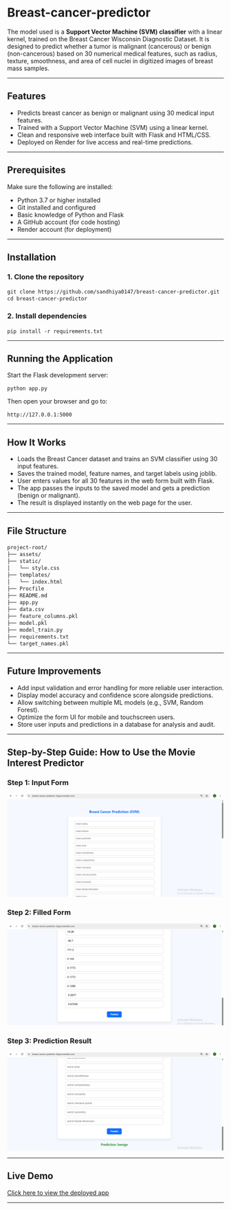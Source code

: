 # Breast-cancer-predictor

The model used is a **Support Vector Machine (SVM) classifier** with a linear kernel, trained on the Breast Cancer Wisconsin Diagnostic Dataset. It is designed to predict whether a tumor is malignant (cancerous) or benign (non-cancerous) based on 30 numerical medical features, such as radius, texture, smoothness, and area of cell nuclei in digitized images of breast mass samples.

---

## Features

- Predicts breast cancer as benign or malignant using 30 medical input features.
- Trained with a Support Vector Machine (SVM) using a linear kernel.
- Clean and responsive web interface built with Flask and HTML/CSS.
- Deployed on Render for live access and real-time predictions.


---

## Prerequisites

Make sure the following are installed:

- Python 3.7 or higher installed
- Git installed and configured
- Basic knowledge of Python and Flask
- A GitHub account (for code hosting)
- Render account (for deployment)

---

## Installation

### 1. Clone the repository

```
git clone https://github.com/sandhiya0147/breast-cancer-predictor.git
cd breast-cancer-predictor
```

### 2. Install dependencies

```
pip install -r requirements.txt
```

---

## Running the Application

Start the Flask development server:

```
python app.py
```

Then open your browser and go to:

```
http://127.0.0.1:5000
```

---

## How It Works

- Loads the Breast Cancer dataset and trains an SVM classifier using 30 input features.
- Saves the trained model, feature names, and target labels using joblib.
- User enters values for all 30 features in the web form built with Flask.
- The app passes the inputs to the saved model and gets a prediction (benign or malignant).
- The result is displayed instantly on the web page for the user.

---

## File Structure

```
project-root/
├── assets/
├── static/
│   └── style.css
├── templates/
│   └── index.html
├── Procfile
├── README.md
├── app.py
├── data.csv
├── feature_columns.pkl
├── model.pkl
├── model_train.py
├── requirements.txt
└── target_names.pkl
```

---

## Future Improvements

- Add input validation and error handling for more reliable user interaction.
- Display model accuracy and confidence score alongside predictions.
- Allow switching between multiple ML models (e.g., SVM, Random Forest).
- Optimize the form UI for mobile and touchscreen users.
- Store user inputs and predictions in a database for analysis and audit.

---



## Step-by-Step Guide: How to Use the Movie Interest Predictor


### Step 1: Input Form
![Form](assets/input_form.png)  

### Step 2: Filled Form 
![Prediction Result](assets/filled_input.png)  

### Step 3: Prediction Result
![Full Page](assets/predicted_result.png)

---

## Live Demo

[Click here to view the deployed app](https://breast-cancer-predictor-3egl.onrender.com)

---
